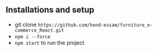 ## Installations and setup

- git clone `https://github.com/hend-essam/furniture_e-commerce_React.git`
- `npm i --force`
- `npm start` to run the project

